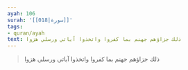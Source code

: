 ```yaml
---
ayah: 106
surah: '[[018|سورة]]'
tags:
- quran/ayah
text: ذلك جزاؤهم جهنم بما كفروا واتخذوا آياتي ورسلي هزوا
---
```

> ذلك جزاؤهم جهنم بما كفروا واتخذوا آياتي ورسلي هزوا
